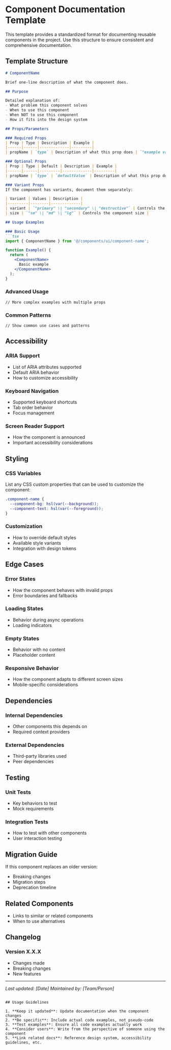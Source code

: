 # Component Documentation Template

This template provides a standardized format for documenting reusable components in the project. Use this structure to ensure consistent and comprehensive documentation.

## Template Structure

```markdown
# ComponentName

Brief one-line description of what the component does.

## Purpose

Detailed explanation of:
- What problem this component solves
- When to use this component
- When NOT to use this component
- How it fits into the design system

## Props/Parameters

### Required Props
| Prop | Type | Description | Example |
|------|------|-------------|---------|
| propName | `type` | Description of what this prop does | `"example value"` |

### Optional Props
| Prop | Type | Default | Description | Example |
|------|------|---------|-------------|---------|
| propName | `type` | `defaultValue` | Description of what this prop does | `"example value"` |

### Variant Props
If the component has variants, document them separately:

| Variant | Values | Description |
|---------|--------|-------------|
| variant | `"primary" \| "secondary" \| "destructive"` | Controls the visual style |
| size | `"sm" \| "md" \| "lg"` | Controls the component size |

## Usage Examples

### Basic Usage
```tsx
import { ComponentName } from '@/components/ui/component-name';

function Example() {
  return (
    <ComponentName>
      Basic example
    </ComponentName>
  );
}
```

### Advanced Usage
```tsx
// More complex examples with multiple props
```

### Common Patterns
```tsx
// Show common use cases and patterns
```

## Accessibility

### ARIA Support
- List of ARIA attributes supported
- Default ARIA behavior
- How to customize accessibility

### Keyboard Navigation
- Supported keyboard shortcuts
- Tab order behavior
- Focus management

### Screen Reader Support
- How the component is announced
- Important accessibility considerations

## Styling

### CSS Variables
List any CSS custom properties that can be used to customize the component:

```css
.component-name {
  --component-bg: hsl(var(--background));
  --component-text: hsl(var(--foreground));
}
```

### Customization
- How to override default styles
- Available style variants
- Integration with design tokens

## Edge Cases

### Error States
- How the component behaves with invalid props
- Error boundaries and fallbacks

### Loading States
- Behavior during async operations
- Loading indicators

### Empty States
- Behavior with no content
- Placeholder content

### Responsive Behavior
- How the component adapts to different screen sizes
- Mobile-specific considerations

## Dependencies

### Internal Dependencies
- Other components this depends on
- Required context providers

### External Dependencies
- Third-party libraries used
- Peer dependencies

## Testing

### Unit Tests
- Key behaviors to test
- Mock requirements

### Integration Tests
- How to test with other components
- User interaction testing

## Migration Guide

If this component replaces an older version:
- Breaking changes
- Migration steps
- Deprecation timeline

## Related Components

- Links to similar or related components
- When to use alternatives

## Changelog

### Version X.X.X
- Changes made
- Breaking changes
- New features

---

*Last updated: [Date]*
*Maintained by: [Team/Person]*
```

## Usage Guidelines

1. **Keep it updated**: Update documentation when the component changes
2. **Be specific**: Include actual code examples, not pseudo-code
3. **Test examples**: Ensure all code examples actually work
4. **Consider users**: Write from the perspective of someone using the component
5. **Link related docs**: Reference design system, accessibility guidelines, etc.
